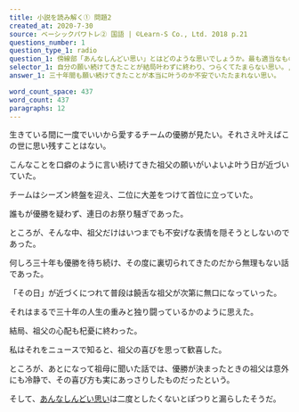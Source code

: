 ```yaml
---
title: 小説を読み解く① 問題2
created_at: 2020-7-30
source: ベーシックパワトレ② 国語 | ©Learn-S Co., Ltd. 2018 p.21
questions_number: 1
question_type_1: radio
question_1: 傍線部「あんなしんどい思い」とはどのような思いでしょうか。最も適当なものを以下から一つ選んでください。
selector_1: 自分の願い続けてきたことが結局叶わずに終わり、つらくてたまらない思い。,和が愛するチームの優勝を堅く信じ、がんばって応援していこうという思い。,三十年間も願い続けてきたことが本当に叶うのか不安でいたたまれない思い。,死ぬ前に一度だけでもいいから愛するチームの優勝が見たいという切ない思い。
answer_1: 三十年間も願い続けてきたことが本当に叶うのか不安でいたたまれない思い。

word_count_space: 437
word_count: 437
paragraphs: 12
---
```


生きている間に一度でいいから愛するチームの優勝が見たい。それさえ叶えばこの世に思い残すことはない。

こんなことを口癖のように言い続けてきた祖父の願いがいよいよ叶う日が近づいていた。

チームはシーズン終盤を迎え、二位に大差をつけて首位に立っていた。

誰もが優勝を疑わず、連日のお祭り騒ぎであった。

ところが、そんな中、祖父だけはいつまでも不安げな表情を隠そうとしないのであった。

何しろ三十年も優勝を待ち続け、その度に裏切られてきたのだから無理もない話であった。

「その日」が近づくにつれて普段は饒舌な祖父が次第に無口になっていった。

それはまるで三十年の人生の重みと独り闘っているかのように思えた。

結局、祖父の心配も杞憂に終わった。

私はそれをニュースで知ると、祖父の喜びを思って歓喜した。

ところが、あとになって祖母に聞いた話では、優勝が決まったときの祖父は意外にも冷静で、その喜び方も実にあっさりしたものだったという。

そして、<u>あんなしんどい思い</u>は二度としたくないとぽつりと漏らしたそうだ。